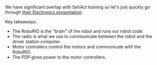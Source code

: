 We have significant overlap with SenAct training so let's just quickly go through [their Electronics presentation](https://docs.google.com/presentation/d/1Y2GSd2B3aV2_6J5xKNS-_xWRiGW_daArdgr4zasUuno/edit#slide=id.g253cb92c37_0_37).

Key takeaways:

- The RoboRIO is the "brain" of the robot and runs our robot code.
- The radio is what we use to communicate between the robot and the driver station computer. 
- Motor controllers control the motors and communicate with the RoboRIO.
- The PDP gives power to the motor controllers. 
